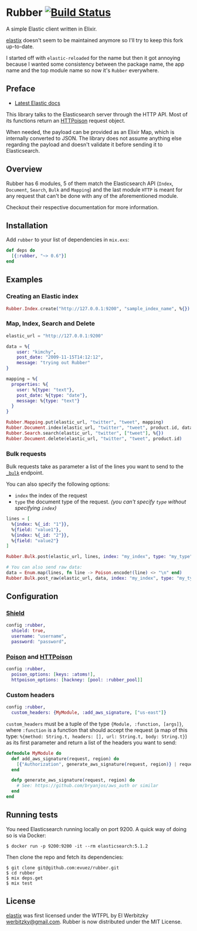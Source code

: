 # Rubber [![Build Status](https://travis-ci.org/evuez/rubber.svg?branch=master)](https://travis-ci.org/evuez/rubber)

A simple Elastic client written in Elixir.

[elastix](https://github.com/werbitzky/elastix) doesn't seem to be maintained anymore so I'll try to keep this fork up-to-date.

I started off with `elastic-reloaded` for the name but then it got annoying because I wanted some consistency between the package name, the app name and the top module name so now it's `Rubber` everywhere.

## Preface

* [Latest Elastic docs](https://www.elastic.co/guide/en/elasticsearch/reference/current/index.html)

This library talks to the Elasticsearch server through the HTTP API.
Most of its functions return an [HTTPoison](https://github.com/edgurgel/httpoison) request object.

When needed, the payload can be provided as an Elixir Map, which is internally converted to JSON. The library does not assume anything else regarding the payload and doesn't validate it before sending it to Elasticsearch.

## Overview

Rubber has 6 modules, 5 of them match the Elasticsearch API (`Index`, `Document`, `Search`, `Bulk` and `Mapping`) and the last module `HTTP` is meant for any request that can't be done with any of the aforementioned module.

Checkout their respective documentation for more information.

## Installation

Add `rubber` to your list of dependencies in `mix.exs`:

```elixir
def deps do
  [{:rubber, "~> 0.6"}]
end
```

## Examples

### Creating an Elastic index

```elixir
Rubber.Index.create("http://127.0.0.1:9200", "sample_index_name", %{})
```

### Map, Index, Search and Delete

```elixir
elastic_url = "http://127.0.0.1:9200"

data = %{
    user: "kimchy",
    post_date: "2009-11-15T14:12:12",
    message: "trying out Rubber"
}

mapping = %{
  properties: %{
    user: %{type: "text"},
    post_date: %{type: "date"},
    message: %{type: "text"}
  }
}

Rubber.Mapping.put(elastic_url, "twitter", "tweet", mapping)
Rubber.Document.index(elastic_url, "twitter", "tweet", product.id, data)
Rubber.Search.search(elastic_url, "twitter", ["tweet"], %{})
Rubber.Document.delete(elastic_url, "twitter", "tweet", product.id)
```

### Bulk requests

Bulk requests take as parameter a list of the lines you want to send to the [`_bulk`](https://www.elastic.co/guide/en/elasticsearch/reference/current/docs-bulk.html) endpoint.

You can also specify the following options:

* `index` the index of the request
* `type` the document type of the request. *(you can't specify `type` without specifying `index`)*

```elixir
lines = [
  %{index: %{_id: "1"}},
  %{field: "value1"},
  %{index: %{_id: "2"}},
  %{field: "value2"}
]

Rubber.Bulk.post(elastic_url, lines, index: "my_index", type: "my_type")

# You can also send raw data:
data = Enum.map(lines, fn line -> Poison.encode!(line) <> "\n" end)
Rubber.Bulk.post_raw(elastic_url, data, index: "my_index", type: "my_type")
```

## Configuration

### [Shield](https://www.elastic.co/products/shield)

```elixir
config :rubber,
  shield: true,
  username: "username",
  password: "password",
```

### [Poison](https://github.com/devinus/poison) and [HTTPoison](https://github.com/edgurgel/httpoison)

```elixir
config :rubber,
  poison_options: [keys: :atoms!],
  httpoison_options: [hackney: [pool: :rubber_pool]]
```

### Custom headers

```elixir
config :rubber,
  custom_headers: {MyModule, :add_aws_signature, ["us-east"]}
```

`custom_headers` must be a tuple of the type `{Module, :function, [args]}`, where `:function` is a function that should accept the request (a map of this type: `%{method: String.t, headers: [], url: String.t, body: String.t}`) as its first parameter and return a list of the headers you want to send:

```elixir
defmodule MyModule do
  def add_aws_signature(request, region) do
    [{"Authorization", generate_aws_signature(request, region)} | request.headers]
  end

  defp generate_aws_signature(request, region) do
    # See: https://github.com/bryanjos/aws_auth or similar
  end
end
```

## Running tests

You need Elasticsearch running locally on port 9200. A quick way of doing so is via Docker:

```
$ docker run -p 9200:9200 -it --rm elasticsearch:5.1.2
```

Then clone the repo and fetch its dependencies:

```
$ git clone git@github.com:evuez/rubber.git
$ cd rubber
$ mix deps.get
$ mix test
```

## License

[elastix](https://github.com/werbitzky/elastix) was first licensed under the WTFPL by El Werbitzky <werbitzky@gmail.com>.
Rubber is now distributed under the MIT License.
